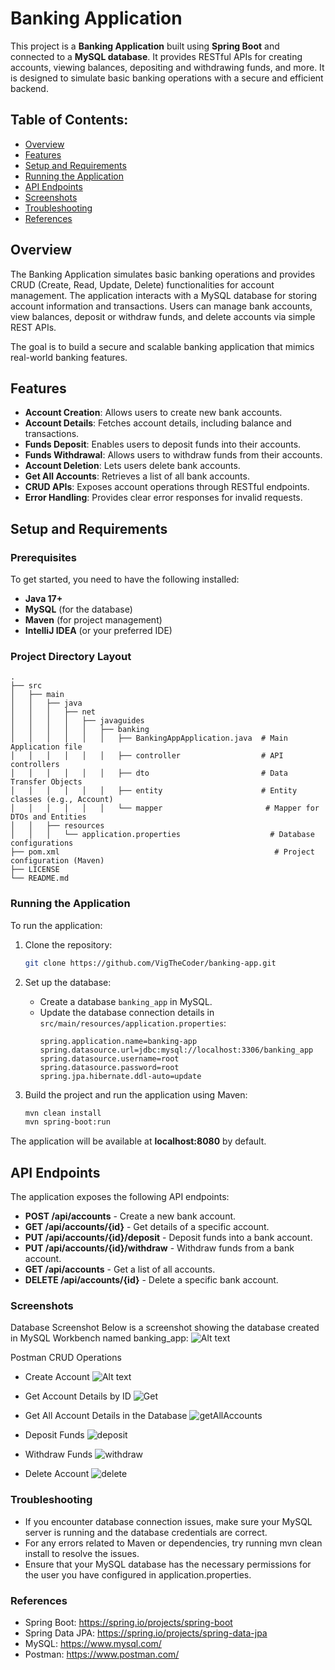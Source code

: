 # Banking Application

This project is a **Banking Application** built using **Spring Boot** and connected to a **MySQL database**. It provides RESTful APIs for creating accounts, viewing balances, depositing and withdrawing funds, and more. It is designed to simulate basic banking operations with a secure and efficient backend.

## Table of Contents:
- [Overview](#overview)
- [Features](#features)
- [Setup and Requirements](#setup-and-requirements)
- [Running the Application](#running-the-application)
- [API Endpoints](#api-endpoints)
- [Screenshots](#screenshots)
- [Troubleshooting](#troubleshooting)
- [References](#references)

## Overview
The Banking Application simulates basic banking operations and provides CRUD (Create, Read, Update, Delete) functionalities for account management. The application interacts with a MySQL database for storing account information and transactions. Users can manage bank accounts, view balances, deposit or withdraw funds, and delete accounts via simple REST APIs.

The goal is to build a secure and scalable banking application that mimics real-world banking features.

## Features
- **Account Creation**: Allows users to create new bank accounts.
- **Account Details**: Fetches account details, including balance and transactions.
- **Funds Deposit**: Enables users to deposit funds into their accounts.
- **Funds Withdrawal**: Allows users to withdraw funds from their accounts.
- **Account Deletion**: Lets users delete bank accounts.
- **Get All Accounts**: Retrieves a list of all bank accounts.
- **CRUD APIs**: Exposes account operations through RESTful endpoints.
- **Error Handling**: Provides clear error responses for invalid requests.

## Setup and Requirements

### Prerequisites
To get started, you need to have the following installed:
- **Java 17+**
- **MySQL** (for the database)
- **Maven** (for project management)
- **IntelliJ IDEA** (or your preferred IDE)

### Project Directory Layout

    .
    ├── src
    │   ├── main
    │   │   ├── java
    │   │   │   ├── net
    │   │   │   │   ├── javaguides
    │   │   │   │   │   ├── banking
    │   │   │   │   │   │   ├── BankingAppApplication.java  # Main Application file
    │   │   │   │   │   │   ├── controller                  # API controllers
    │   │   │   │   │   │   ├── dto                         # Data Transfer Objects
    │   │   │   │   │   │   ├── entity                      # Entity classes (e.g., Account)
    │   │   │   │   │   │   └── mapper                       # Mapper for DTOs and Entities
    │   │   ├── resources
    │   │   │   └── application.properties                    # Database configurations
    ├── pom.xml                                                # Project configuration (Maven)
    ├── LICENSE
    └── README.md

### Running the Application
To run the application:

1. Clone the repository:
    ```bash
    git clone https://github.com/VigTheCoder/banking-app.git
    ```

2. Set up the database:
    - Create a database `banking_app` in MySQL.
    - Update the database connection details in `src/main/resources/application.properties`:
      ```properties
      spring.application.name=banking-app
      spring.datasource.url=jdbc:mysql://localhost:3306/banking_app
      spring.datasource.username=root
      spring.datasource.password=root
      spring.jpa.hibernate.ddl-auto=update
      ```

3. Build the project and run the application using Maven:
    ```bash
    mvn clean install
    mvn spring-boot:run
    ```

The application will be available at **localhost:8080** by default.

## API Endpoints
The application exposes the following API endpoints:

- **POST /api/accounts** - Create a new bank account.
- **GET /api/accounts/{id}** - Get details of a specific account.
- **PUT /api/accounts/{id}/deposit** - Deposit funds into a bank account.
- **PUT /api/accounts/{id}/withdraw** - Withdraw funds from a bank account.
- **GET /api/accounts** - Get a list of all accounts.
- **DELETE /api/accounts/{id}** - Delete a specific bank account.

### Screenshots
Database Screenshot
Below is a screenshot showing the database created in MySQL Workbench named banking_app:
![Alt text](/images/database.png)

Postman CRUD Operations
- Create Account
![Alt text](/images/post2.png)


- Get Account Details by ID
![Get](/images/GetMapping.png)

- Get All Account Details in the Database
![getAllAccounts](/images/getAllAccounts.png)

- Deposit Funds
![deposit](/images/deposit.png)

- Withdraw Funds
![withdraw](/images/withdraw.png)

- Delete Account
![delete](/images/delete.png)

### Troubleshooting
- If you encounter database connection issues, make sure your MySQL server is running and the database credentials are correct.
- For any errors related to Maven or dependencies, try running mvn clean install to resolve the issues.
- Ensure that your MySQL database has the necessary permissions for the user you have configured in application.properties.

### References
- Spring Boot: https://spring.io/projects/spring-boot
- Spring Data JPA: https://spring.io/projects/spring-data-jpa
- MySQL: https://www.mysql.com/
- Postman: https://www.postman.com/
